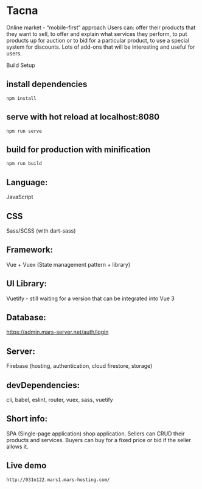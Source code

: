# Tacna

Online market - “mobile-first” approach
Users can: offer their products that they want to sell, to offer and explain what services they perform, to put products up for auction or to bid for a particular product, to use a special system for discounts. Lots of add-ons that will be interesting and useful for users.

Build Setup

## install dependencies

`npm install`

## serve with hot reload at localhost:8080

`npm run serve`

## build for production with minification

`npm run build`

## Language:

JavaScript

## CSS

Sass/SCSS (with dart-sass)

## Framework:

Vue + Vuex (State management pattern + library)

## UI Library:

Vuetify - still waiting for a version that can be integrated into Vue 3

## Database:

https://admin.mars-server.net/auth/login

## Server:

Firebase (hosting, authentication, cloud firestore, storage)

## devDependencies:

cli, babel, eslint, router, vuex, sass, vuetify

## Short info:

SPA (Single-page application) shop application. Sellers can CRUD their products and services. Buyers can buy for a fixed price or bid if the seller allows it.

## Live demo

    http://031n122.mars1.mars-hosting.com/
